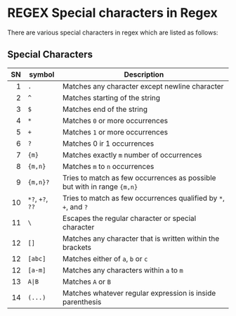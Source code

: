 # REGEX Special characters in Regex

There are various special characters in regex which are listed as follows:

## Special Characters

|   SN | symbol           | Description                                                             |
| ---: | ---------------- | ----------------------------------------------------------------------- |
|    1 | `.`              | Matches any character except newline character                          |
|    2 | `^`              | Matches starting of the string                                          |
|    3 | `$`              | Matches end of the string                                               |
|    4 | `*`              | Matches `0` or more occurrences                                         |
|    5 | `+`              | Matches `1` or more occurrences                                         |
|    6 | `?`              | Matches 0 ir 1 occurrences                                              |
|    7 | `{m}`            | Matches exactly `m` number of occurrences                               |
|    8 | `{m,n}`          | Matches `m` to `n` occurrences                                          |
|    9 | `{m,n}?`         | Tries to match as few occurrences as possible but with in range `{m,n}` |
|   10 | `*?`, `+?`, `??` | Tries to match as few occurrences qualified by `*`, `+`, and `?`        |
|   11 | `\`              | Escapes the regular character or special character                      |
|   12 | `[]`             | Matches any character that is written within the brackets               |
|   12 | `[abc]`          | Matches either of `a`, `b` or `c`                                       |
|   12 | `[a-m]`          | Matches any characters within `a` to `m`                                |
|   13 | `A\|B`           | Matches `A` or `B`                                                      |
|   14 | `(...)`          | Matches whatever regular expression is inside parenthesis               |
